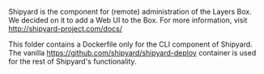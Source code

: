 Shipyard is the component for (remote) administration of the Layers Box. 
We decided on it to add a Web UI to the Box. For more information, visit http://shipyard-project.com/docs/

This folder contains a Dockerfile only for the CLI component of Shipyard. 
The vanilla https://github.com/shipyard/shipyard-deploy container is used for the rest of Shipyard's functionality.
